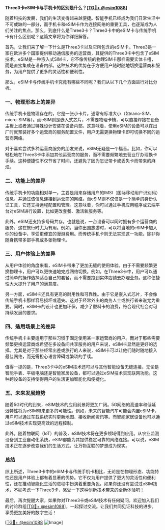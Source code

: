 **Three3卡eSIM卡与手机卡的区别是什么？[[TG💪+ @esim1088](https://t.me/s/esim1088)]**

随着科技的发展，我们的生活变得越来越便捷。智能手机已经成为我们日常生活中不可或缺的一部分，而手机卡和eSIM卡作为连接网络的重要工具，也逐渐成为人们关注的焦点。那么，到底什么是Three3卡？Three3卡中的eSIM卡与传统手机卡有什么区别呢？这篇文章将为你详细解答。

首先，让我们来了解一下什么是Three3卡以及它所包含的eSIM卡。Three3是一家在欧洲多个国家提供移动通信服务的运营商，其提供的Three3卡中包含了eSIM技术。eSIM是一种嵌入式SIM卡，它不像传统的物理SIM卡那样需要实体卡槽，而是直接集成在设备内部。这种技术的优势在于方便用户随时随地切换运营商和服务，为用户提供了更多的灵活性和便利性。

那么，eSIM卡与传统手机卡究竟有哪些不同呢？我们从以下几个方面进行对比分析。

### **一、物理形态上的差异**
传统手机卡是物理存在的，它是一张小卡片，通常有标准大小（如nano-SIM、micro-SIM等）。而eSIM则是嵌入式芯片，不需要物理卡槽，可以直接焊接在设备主板上或者通过特殊设计安装在设备内部。这意味着，使用eSIM的设备可以在出厂时就预装好多个运营商的服务配置文件，用户无需更换物理卡即可切换不同的运营商网络。

对于喜欢尝试多种运营商服务的朋友来说，eSIM无疑是一个福音。比如，你可以轻松地在Three3卡中添加其他运营商的服务，而不需要频繁地去营业厅办理换卡手续。这种便捷性不仅节省了时间，还避免了因为忘记带卡或丢失卡而带来的麻烦。

### **二、功能上的差异**
传统手机卡的功能相对单一，主要是用来存储用户的IMSI（国际移动用户识别码）信息，并通过该信息连接到运营商的网络。而eSIM则不仅仅是一个简单的身份认证工具，它还支持远程配置和管理。这意味着，你可以通过手机应用程序或云端平台对eSIM进行设置，比如更改套餐、激活新服务等。

此外，eSIM还支持多号码共存。也就是说，一台设备可以同时拥有多个运营商的服务，这在旅行时尤为有用。例如，当你出国旅游时，可以将当地的eSIM卡加入你的设备中，享受更便宜的漫游费用。而传统手机卡则无法实现这一功能，除非你随身携带多部手机或多张物理卡。

### **三、用户体验上的差异**
从用户体验的角度来看，eSIM卡带来了更加无缝的使用体验。由于不需要频繁更换物理卡，用户可以更快速地完成网络切换。例如，在Three3卡中，用户可以通过简单的操作选择适合自己的套餐，而不需要跑到实体店铺去办理业务。这种便捷性大大提升了用户的满意度。

另一方面，eSIM卡还具有更高的耐用性和可靠性。由于它是嵌入式芯片，不会像传统手机卡那样容易损坏或遗失。这对于经常外出的商务人士或旅行者来说尤为重要。同时，eSIM卡的设计也更加环保，减少了塑料卡的浪费，符合现代社会对可持续发展的要求。

### **四、适用场景上的差异**
传统手机卡主要适用于那些习惯于固定使用某一家运营商的用户。而对于那些需要频繁更换运营商或希望在多设备间共享服务的用户来说，eSIM卡显然是更好的选择。尤其是对于那些经常出差或旅行的人来说，eSIM卡可以让他们随时随地接入最佳网络，而无需担心语言障碍或繁琐的手续。

值得一提的是，Three3卡中的eSIM技术还可以与其他智能设备无缝连接。无论是智能手表、平板电脑还是智能家居设备，都可以通过eSIM技术实现联网功能。这种跨设备的支持使得用户的生活更加智能化和便捷化。

### **五、未来发展趋势**
随着5G时代的到来，eSIM技术的应用前景将更加广阔。5G网络的高速率和低延迟特性将为eSIM带来更多的可能性。例如，未来的智能汽车可能会内置eSIM卡，用户可以通过车载系统实时更新地图、接收新闻资讯等。而智能家居设备也可以通过eSIM技术实现更高效的远程控制。

此外，随着物联网（IoT）的普及，eSIM技术将在更多领域得到应用。从农业监测设备到工业自动化系统，eSIM都能为其提供稳定可靠的网络连接。可以说，eSIM技术正在逐步改变我们的生活方式，让万物互联的梦想成为现实。

### **总结**
综上所述，Three3卡中的eSIM卡与传统手机卡相比，无论是在物理形态、功能特性还是用户体验上都有着显著的优势。它不仅为用户提供了更大的灵活性和便利性，还在推动智能化生活的进程中扮演着重要角色。如果你还没有尝试过eSIM技术，不妨考虑一下Three3卡，感受一下这种创新技术带来的全新体验吧！

最后，再次提醒大家，如果你对Three3卡或eSIM技术有任何疑问，欢迎加入我们的讨论群组[[TG💪+ @esim1088](https://t.me/s/esim1088)]，一起探讨交流。让我们共同见证科技的进步，享受更加美好的数字生活！

[[TG💪+ @esim1088](https://t.me/s/esim1088) ![Image](https://i.postimg.cc/4NQfJmqS/Snipaste-2025-05-13-00-14-12.png)]